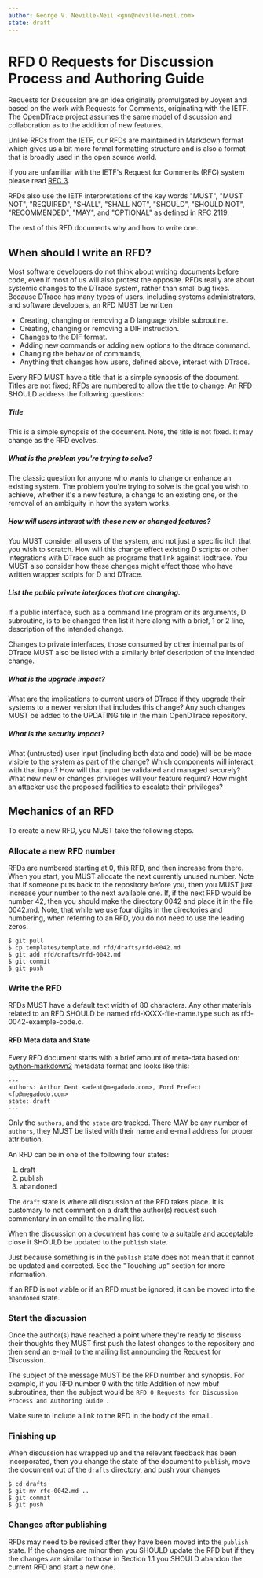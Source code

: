 ```yaml
---
author: George V. Neville-Neil <gnn@neville-neil.com>
state: draft
---
```


<!-- 
	This document is subject to the terms of BSD 2 Clause License.
    See LICENSE in this repository for more information.

    Copyright 2017 <gnn@neville-neil.com>
-->

# RFD 0 Requests for Discussion Process and Authoring Guide

Requests for Discussion are an idea originally promulgated by Joyent
and based on the work with Requests for Comments, originating with the
IETF.  The OpenDTrace project assumes the same model of discussion and
collaboration as to the addition of new features.

Unlike RFCs from the IETF, our RFDs are maintained in Markdown format
which gives us a bit more formal formatting structure and is also a
format that is broadly used in the open source world.

If you are unfamiliar with the IETF's Request for Comments (RFC)
system please read [RFC 3](https://tools.ietf.org/html/rfc3).

RFDs also use the IETF interpretations of the key words "MUST", "MUST
NOT", "REQUIRED", "SHALL", "SHALL NOT", "SHOULD", "SHOULD NOT",
"RECOMMENDED", "MAY", and "OPTIONAL" as defined in [RFC 2119](https://tools.ietf.org/html/rfc2119).

The rest of this RFD documents why and how to write one.

## When should I write an RFD?

Most software developers do not think about writing documents before
code, even if most of us will also protest the opposite.  RFDs really
are about systemic changes to the DTrace system, rather than small bug
fixes.  Because DTrace has many types of users, including systems
administrators, and software developers, an RFD MUST be written 

* Creating, changing or removing a D language visible subroutine.
* Creating, changing or removing a DIF instruction.
* Changes to the DIF format.
* Adding new commands or adding new options to the dtrace command.
* Changing the behavior of commands,
* Anything that changes how users, defined above, interact with DTrace.

Every RFD MUST have a title that is a simple synopsis of the
document. Titles are not fixed; RFDs are numbered to allow the title
to change.  An RFD SHOULD address the following questions:

##### Title

This is a simple synopsis of the document. Note, the title is not fixed.
It may change as the RFD evolves.

##### What is the problem you're trying to solve?

The classic question for anyone who wants to change or enhance an
existing system.  The problem you're trying to solve is the goal you
wish to achieve, whether it's a new feature, a change to an existing
one, or the removal of an ambiguity in how the system works.

##### How will users interact with these new or changed features?

You MUST consider all users of the system, and not just a specific
itch that you wish to scratch.  How will this change effect existing D
scripts or other integrations with DTrace such as programs that link
against libdtrace.  You MUST also consider how these changes might
effect those who have written wrapper scripts for D and DTrace.

##### List the public private interfaces that are changing.

If a public interface, such as a command line program or its
arguments, D subroutine, is to be changed then list it here along with
a brief, 1 or 2 line, description of the intended change.

Changes to private interfaces, those consumed by other internal parts
of DTrace MUST also be listed with a similarly brief description of
the intended change.

##### What is the upgrade impact?

What are the implications to current users of DTrace if they upgrade
their systems to a newer version that includes this change?  Any such
changes MUST be added to the UPDATING file in the main OpenDTrace
repository.

##### What is the security impact?

What (untrusted) user input (including both data and code) will be be
made visible to the system as part of the change?  Which components
will interact with that input?  How will that input be validated and
managed securely?  What new new or changes privileges will your
feature require?  How might  an attacker use the proposed facilities to
escalate their privileges?

## Mechanics of an RFD

To create a new RFD, you MUST take the following steps.

### Allocate a new RFD number

RFDs are numbered starting at 0, this RFD, and then increase from
there. When you start, you MUST allocate the next currently unused
number. Note that if someone puts back to the repository before you,
then you MUST just increase your number to the next available one. If,
if the next RFD would be number 42, then you should make the directory
0042 and place it in the file 0042.md. Note, that while we use four
digits in the directories and numbering, when referring to an RFD, you
do not need to use the leading zeros.

```
$ git pull
$ cp templates/template.md rfd/drafts/rfd-0042.md
$ git add rfd/drafts/rfd-0042.md
$ git commit
$ git push
```

### Write the RFD

RFDs MUST have a default text width of 80 characters. Any other
materials related to an RFD SHOULD be named rfd-XXXX-file-name.type
such as rfd-0042-example-code.c.

#### RFD Meta data and State

Every RFD document starts with a brief amount of meta-data based
on:
[python-markdown2](https://github.com/trentm/python-markdown2/wiki/metadata) metadata
format and looks like this:

```
---
authors: Arthur Dent <adent@megadodo.com>, Ford Prefect <fp@megadodo.com>
state: draft
---
```

Only the `authors`, and the `state` are tracked.  There MAY be any
number of `authors`, they MUST be listed with their name and e-mail
address for proper attribution.

An RFD can be in one of the following four states:

1. draft
1. publish
1. abandoned

The `draft` state is where all discussion of the RFD takes place.  It
is customary to not comment on a draft the author(s) request such
commentary in an email to the mailing list.

When the discussion on a document has come to a suitable and
acceptable close it SHOULD be updated to the `publish` state.

Just because something is in the `publish` state does not mean that it
cannot be updated and corrected. See the "Touching up" section for
more information.

If an RFD is not viable or if an RFD must be ignored, it can be moved
into the `abandoned` state.

### Start the discussion

Once the author(s) have reached a point where they're ready to discuss
their thoughts they MUST first push the latest changes to the
repository and then send an e-mail to the mailing list announcing the
Request for Discussion.

The subject of the message MUST be the RFD number and synopsis. For
example, if you RFD number 0 with the title Addition of new mbuf
subroutines, then the subject would be `RFD 0 Requests for Discussion
Process and Authoring Guide `.

Make sure to include a link to the RFD in the body of the email..

### Finishing up

When discussion has wrapped up and the relevant feedback has been
incorporated, then you change the state of the document to `publish`,
move the document out of the `drafts` directory, and push your changes

```
$ cd drafts
$ git mv rfc-0042.md ..
$ git commit
$ git push
```

### Changes after publishing

RFDs may need to be revised after they have been moved into the
`publish` state.  If the changes are minor then you SHOULD update the
RFD but if they the changes are similar to those in Section 1.1 you
SHOULD abandon the current RFD and start a new one.

